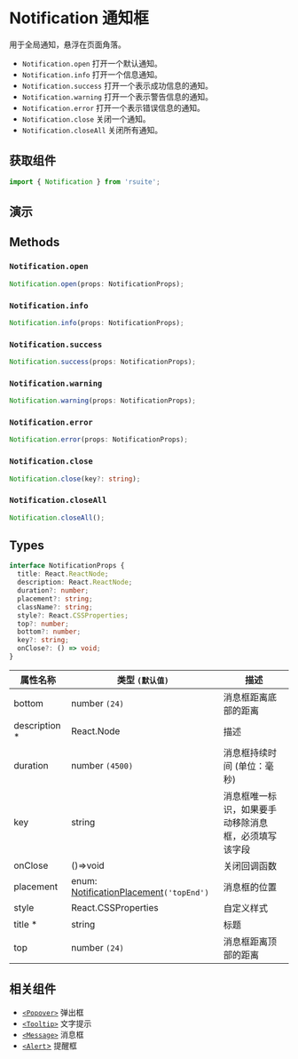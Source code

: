 # Notification 通知框

用于全局通知，悬浮在页面角落。

- `Notification.open` 打开一个默认通知。
- `Notification.info` 打开一个信息通知。
- `Notification.success` 打开一个表示成功信息的通知。
- `Notification.warning` 打开一个表示警告信息的通知。
- `Notification.error` 打开一个表示错误信息的通知。
- `Notification.close` 关闭一个通知。
- `Notification.closeAll` 关闭所有通知。

## 获取组件

```js
import { Notification } from 'rsuite';
```

## 演示

<!--{demo}-->

## Methods

### `Notification.open`

```ts
Notification.open(props: NotificationProps);
```

### `Notification.info`

```ts
Notification.info(props: NotificationProps);
```

### `Notification.success`

```ts
Notification.success(props: NotificationProps);
```

### `Notification.warning`

```ts
Notification.warning(props: NotificationProps);
```

### `Notification.error`

```ts
Notification.error(props: NotificationProps);
```

### `Notification.close`

```ts
Notification.close(key?: string);
```

### `Notification.closeAll`

```ts
Notification.closeAll();
```

## Types

```ts
interface NotificationProps {
  title: React.ReactNode;
  description: React.ReactNode;
  duration?: number;
  placement?: string;
  className?: string;
  style?: React.CSSProperties;
  top?: number;
  bottom?: number;
  key?: string;
  onClose?: () => void;
}
```

| 属性名称       | 类型 `(默认值)`                                  | 描述                                                 |
| -------------- | ------------------------------------------------ | ---------------------------------------------------- |
| bottom         | number `(24)`                                    | 消息框距离底部的距离                                 |
| description \* | React.Node                                       | 描述                                                 |
| duration       | number `(4500)`                                  | 消息框持续时间 (单位：毫秒)                          |
| key            | string                                           | 消息框唯一标识，如果要手动移除消息框，必须填写该字段 |
| onClose        | ()=>void                                         | 关闭回调函数                                         |
| placement      | enum: [NotificationPlacement](#types)`('topEnd')` | 消息框的位置                                         |
| style          | React.CSSProperties                              | 自定义样式                                           |
| title \*       | string                                           | 标题                                                 |
| top            | number `(24)`                                    | 消息框距离顶部的距离                                 |

## 相关组件

- [`<Popover>`](./popover) 弹出框
- [`<Tooltip>`](./tooltip) 文字提示
- [`<Message>`](./message) 消息框
- [`<Alert`>](./alert) 提醒框
